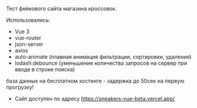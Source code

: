 Тест фейкового сайта магазина кроссовок.

Использовались:

- Vue 3
- vue-router
- json-server
- axios
- auto-animate (плавная анимация фильтрации, сортировки, удаления)
- lodash.debounce (уменьшение количества запросов на сервер при вводе в строке поиска)

база данных на бесплатном хостинге - задержка до 50сек на первую прогрузку!

- Сайт доступен по адресу https://sneakers-vue-beta.vercel.app/
